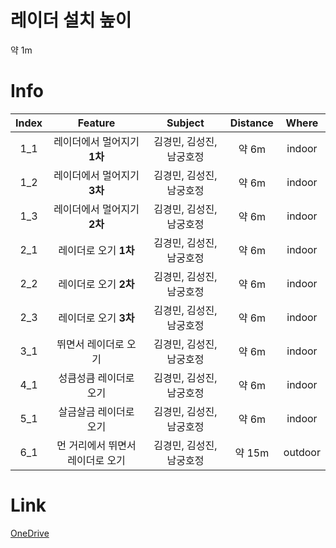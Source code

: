 # 레이더 설치 높이  
약 1m

# Info
|Index|Feature|Subject|Distance|Where|
|:---:|:---:|:---:|:---:|:---:|
|1_1|레이더에서 멀어지기 **1차**|김경민, 김성진, 남궁호정|약 6m|indoor|
|1_2|레이더에서 멀어지기 **3차**|김경민, 김성진, 남궁호정|약 6m|indoor|
|1_3|레이더에서 멀어지기 **2차**|김경민, 김성진, 남궁호정|약 6m|indoor|
|2_1|레이더로 오기 **1차**|김경민, 김성진, 남궁호정|약 6m|indoor|
|2_2|레이더로 오기 **2차**|김경민, 김성진, 남궁호정|약 6m|indoor|
|2_3|레이더로 오기 **3차**|김경민, 김성진, 남궁호정|약 6m|indoor|
|3_1|뛰면서 레이더로 오기|김경민, 김성진, 남궁호정|약 6m|indoor|
|4_1|성큼성큼 레이더로 오기|김경민, 김성진, 남궁호정|약 6m|indoor|
|5_1|살금살금 레이더로 오기|김경민, 김성진, 남궁호정|약 6m|indoor|
|6_1|먼 거리에서 뛰면서 레이더로 오기|김경민, 김성진, 남궁호정|약 15m|outdoor|

# Link
[OneDrive](https://kau365-my.sharepoint.com/:f:/g/personal/rudals9067_kau_kr/EsXfeRHH5kNEnnVXQzm01FkBsB1PvM4LpcLxIJ5UOT48Og?e=MHdedP)  